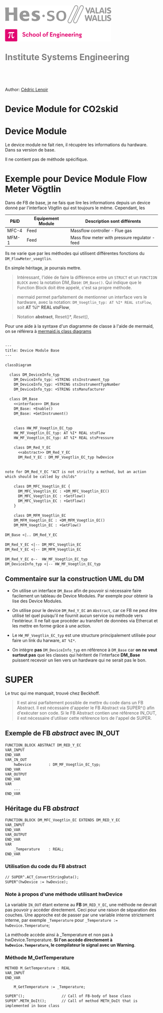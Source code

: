 <h1 align="left">
  <br>
  <img src="./img/hei-en.png" alt="HEI-Vs Logo" width="350">
  <br>
  <p style="color:grey;">Institute Systems Engineering</p>
  <br>
</h1>

Author: [Cédric Lenoir](mailto:cedric.lenoir@hevs.ch)

# Device Module for CO2skid

# Device Module
Le device module ne fait rien, il récupère les informations du hardware.
Dans sa version de base.

Il ne contient pas de méthode spécifique.

# Exemple pour Device Module Flow Meter Vögtlin
Dans de FB de base, je ne fais que lire les informations depuis un device donné par l'interface Vögtlin qui est toujours le même.
Cependant, les 

|P&ID   |Equipement Module  |Description sont différents|
|-------|-------------------|---------------------------|
|MFC-4	|Feed	            |Massflow controller - Flue gas|
|MFM-1	|Feed	            |Mass flow meter with pressure regulator - feed|

Ils ne varie que par les méthodes qui utilisent différentes fonctions du ``DM_FlowMeter_voegtlin``.

En simple héritage, je pourrais mettre.

> Intéressant, l'idée de faire la différence entre un ``STRUCT`` et un ``FUNCTION BLOCK`` avec la notation DM_Base: ``DM_Base()``. Qui indique que le Function Block doit être appelé, c'est sa propre méthode.

> mermaid permet parfaitement de mentionner un interface vers le hardware, avec la notation: ``DM_Voegtlin_typ: AT %I* REAL stsFlow``, soit **AT %I*** **REAL stsFlow**,

> Notation **abstract**, Reset()*, *Reset()*,

Pour une aide à la syntaxe d'un diagramme de classe à l'aide de mermaid, on se référera à [mermaid.js class diagrams](https://mermaid.js.org/syntax/classDiagram.html#class-diagrams)

```mermaid

---
title: Device Module Base
---

classDiagram

  class DM_DeviceInfo_typ
    DM_DeviceInfo_typ: +STRING stsInstrument_typ
	DM_DeviceInfo_typ: +STRING stsInstrumentTypNumber
	DM_DeviceInfo_typ: +STRING stsManufacturer

  class DM_Base
    <<interface>> DM_Base
    DM_Base: +Enable()
    DM_Base: +GetInstrument()


    class HW_MF_Voegtlin_EC_typ
    HW_MF_Voegtlin_EC_typ: AT %I* REAL stsFlow
	HW_MF_Voegtlin_EC_typ: AT %I* REAL stsPressure

    class DM_Red_Y_EC
      <<abstract>> DM_Red_Y_EC
      DM_Red_Y_EC : DM_MF_Voegtlin_EC_typ hwDevice


note for DM_Red_Y_EC "ACT is not striclty a method, but an action which should be called by childs"

    class DM_MFC_Voegtlin_EC {
      DM_MFC_Voegtlin_EC : +DM_MFC_Voegtlin_EC()
      DM_MFC_Voegtlin_EC : +SetFlow()
      DM_MFC_Voegtlin_EC : +GetFlow()
    }

    class DM_MFM_Voegtlin_EC
    DM_MFM_Voegtlin_EC : +DM_MFM_Voegtlin_EC()
    DM_MFM_Voegtlin_EC : +GetFlow()

DM_Base <|.. DM_Red_Y_EC

DM_Red_Y_EC <|-- DM_MFC_Voegtlin_EC
DM_Red_Y_EC <|-- DM_MFM_Voegtlin_EC

DM_Red_Y_EC o--  HW_MF_Voegtlin_EC_typ
DM_DeviceInfo_typ <|-- HW_MF_Voegtlin_EC_typ

```

## Commentaire sur la construction UML du DM
- On utilise un interface ``DM_Base`` afin de pouvoir si nécessaire faire facilement un tableau de Device Modules. Par exemple pour obtenir la lise des Device Modules.

- On utilise pour le device ``DM_Red_Y_EC`` an ``Abstract``, car ce FB ne peut être utilisé tel quel puisqu'il ne fournit aucun service ou méthode vers l'extérieur. Il ne fait que procéder au transfert de données via Ethercat et les mettre en forme grâce à une action.

- Le ``HW_MF_Voegtlin_EC_typ`` est une structure principalement utilisée pour faire un link du harware, ``AT %I*``.

- On intègre **pas** ``DM_DeviceInfo_typ`` en référence à ``DM_Base`` car **on ne veut surtout pas** que les classes qui héritent de l'interface **DM_Base** puissent recevoir un lien vers un hardware qui ne serait pas le bon.



# SUPER 

Le truc qui me manquait, trouvé chez Beckhoff.

> Il est ainsi parfaitement possible de mettre du code dans un FB Abstract.
> Il est nécessaire d'appeler le FB Abstract via SUPER^() afin d'exécuter son code.
> Si le FB Abstract contien une référence IN_OUT, il est nécessaire d'utiliser cette référence lors de l'appel de SUPER.

## Exemple de FB *abstract* avec IN_OUT

```iecst
FUNCTION_BLOCK ABSTRACT DM_RED_Y_EC
VAR_INPUT
END_VAR
VAR_IN_OUT
	hwDevice		: DM_MF_Voegtlin_EC_typ;
END_VAR
VAR_OUTPUT
END_VAR
VAR
	...
END_VAR
```
## Héritage du FB *abstract*

```iecst
FUNCTION_BLOCK DM_MFC_Voegtlin_EC EXTENDS DM_RED_Y_EC
VAR_INPUT
END_VAR
VAR_OUTPUT
END_VAR
VAR
	_Temperature	: REAL;
END_VAR
```
### Utilisation du code du FB **abstract**

```iecst
// SUPER^.ACT_ConvertStringData();
SUPER^(hwDevice := hwDevice);

```
### Note à propos d'une méthode utilisant hwDevice
La variable ``IN_OUT`` étant externe au **FB** ``DM_RED_Y_EC``, une méthode ne devrait pas pouvoir y accéder directement. Ceci pour une raison de séparation des couches. Une approche est de passer par une variable interne strictement interne, par exemple ``_Temperature`` pour ``_Temperature := hwDevice.Temperature``;

La méthode accède ainsi à _Temperature et non pas à hwDevice.Temperature. **Si l'on accède directement à ``hwDevice.Temperature``, le compilateur le signal avec un Warning**.

### Méthode M_GetTemperature

```iecst
METHOD M_GetTemperature : REAL
VAR_INPUT
END_VAR
```

```iecst
    M_GetTemperature := _Temperature;
```

```iecst
SUPER^();                 // Call of FB-body of base class
SUPER^.METH_DoIt();       // Call of method METH_DoIt that is implemented in base class
```

<!--- End of file --->
